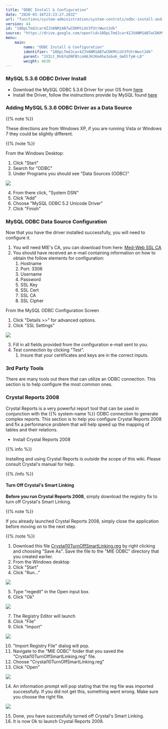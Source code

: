 ```yaml
---
title: "ODBC Install & Configuration"
date: "2020-03-16T23:23:27.283Z"
url: "functions/system-administration/system-controls/odbc-install-and-configuration.html"
version: 44
id: "10DpLTmdJcar4ZJVANM1AB7wCDKMtLUV3fUtrWwst2dk"
source: "https://drive.google.com/open?id=10DpLTmdJcar4ZJVANM1AB7wCDKMtLUV3fUtrWwst2dk"
menu:
    main:
        name: "ODBC Install & Configuration"
        identifier: "10DpLTmdJcar4ZJVANM1AB7wCDKMtLUV3fUtrWwst2dk"
        parent: "1V2Lt_MnbYoDNFBtcoH6JHJKm4he3obo6_GmOlfyW-L8"
        weight: 4630
---
```

### MySQL 5.3.6 ODBC Driver Install

* Download the MySQL ODBC 5.3.6 Driver for your OS from [here](http://dev.mysql.com/downloads/connector/odbc/)
* Install the Driver, follow the instructions provide by MySQL found [here](http://dev.mysql.com/doc/connector-odbc/en/connector-odbc-installation-binary-windows.html#connector-odbc-installation-binary-windows-installer)

### Adding MySQL 5.3.6 ODBC Driver as a Data Source

{{% note %}}

These directions are from Windows XP, if you are running Vista or Windows 7 they could be slightly different.

{{% /note %}}




From the Windows Desktop:



1. Click "Start"
2. Search for "ODBC"
3. Under Programs you should see "Data Sources (ODBC)"



![](odbc-install-and-configuration.images/image1.png)



4. From there click, "System DSN"
5. Click "Add"
6. Choose "MySQL ODBC 5.2 Unicode Driver"
7. Click "Finish"

### MySQL ODBC Data Source Configuration

Now that you have the driver installed successfully, you will need to configure it.

1. You will need MIE's CA, you can download from here: [Med-Web SSL CA](med-web-ssl-certificate-authority.html)
2. You should have received an e-mail containing information on how to obtain the follow elements for configuration:
    1. Hostname
    2. Port: 3306
    3. Username
    4. Password
    5. SSL Key
    6. SSL Cert
    7. SSL CA
    8. SSL Cipher



From the MySQL ODBC Configuration Screen

1. Click "Details >>" for advanced options.
2. Click "SSL Settings"



![](odbc-install-and-configuration.images/image2.png)



3. Fill in all fields provided from the configuration e-mail sent to you.
4. Test connection by clicking "Test".
    1. Insure that your certificates and keys are in the correct inputs.

### 3rd Party Tools

There are many tools out there that can utilize an ODBC connection. This section is to help configure the most common ones.

### Crystal Reports 2008

Crystal Reports is a very powerful report tool that can be used in conjunction with the {{% system-name %}} ODBC connection to generate complex reports. This section is to help you configure Crystal Reports 2008 and fix a performance problem that will help speed up the mapping of tables and their relations.

* Install Crystal Reports 2008

{{% info %}}

Installing and using Crystal Reports is outside the scope of this wiki. Please consult Crystal's manual for help.

{{% /info %}}


#### Turn Off Crystal's Smart Linking

**Before you run Crystal Reports 2008**, simply download the registry fix to turn off Crystal's Smart Linking.

{{% note %}}

If you already launched Crystal Reports 2008, simply close the application before moving on to the next step.

{{% /note %}}


1. Download this file [Crystal10TurnOffSmartLinking.reg](https://miewiki.med-web.com/wiki/images/7/72/Crystal10TurnOffSmartLinking.reg) by right clicking and choosing "Save As". Save the file to the "MIE ODBC" directory that you created earlier.
2. From the Windows desktop
3. Click "Start"
4. Click "Run..."



![](odbc-install-and-configuration.images/image3.png)



5. Type "regedit" in the Open input box.
6. Click "Ok"



![](odbc-install-and-configuration.images/image4.png)



7. The Registry Editor will launch
8. Click "File"
9. Click "Import"



![](odbc-install-and-configuration.images/image5.png)



10. "Import Registry File" dialog will pop.
11. Navigate to the "MIE ODBC" folder that you saved the "Crystal10TurnOffSmartLinking.reg" file.
12. Choose "Crystal10TurnOffSmartLinking.reg"
13. Click "Open"



![](odbc-install-and-configuration.images/image6.png)



14. An information prompt will pop stating that the reg file was imported successfully. If you did not get this, something went wrong. Make sure you choose the right file.



![](odbc-install-and-configuration.images/image7.png)



15. Done, you have successfully turned off Crystal's Smart Linking.
16. It is now Ok to launch Crystal Reports 2008.
